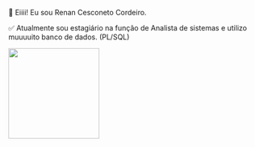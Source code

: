 👋 Eiiii! Eu sou Renan Cesconeto Cordeiro.

✅ Atualmente sou estagiário na função de Analista de sistemas e utilizo muuuuito banco de dados.  (PL/SQL) 
 
 <div>
  <a href="https://github.com/renancordeiro">
  <img height="180em" src="https://github-readme-stats.vercel.app/api?username=renancordeiro&show_icons=true&theme=dark&include_all_commits=true&count_private=true"/>
  
</div>
